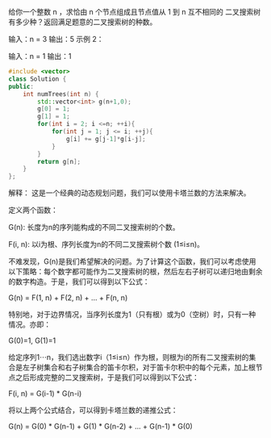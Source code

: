 给你一个整数 n ，求恰由 n 个节点组成且节点值从 1 到 n 互不相同的 二叉搜索树 有多少种？返回满足题意的二叉搜索树的种数。

输入：n = 3
输出：5
示例 2：

输入：n = 1
输出：1

``` cpp
#include <vector>
class Solution {
public:
    int numTrees(int n) {
        std::vector<int> g(n+1,0);
        g[0] = 1;
        g[1] = 1;
        for(int i = 2; i <=n; ++i){
            for(int j = 1; j <= i; ++j){
                g[i] += g[j-1]*g[i-j];
            }
        }
        return g[n];
    }
};
```
解释：
这是一个经典的动态规划问题，我们可以使用卡塔兰数的方法来解决。

定义两个函数：

G(n): 长度为n的序列能构成的不同二叉搜索树的个数。

F(i, n): 以i为根、序列长度为n的不同二叉搜索树个数 (1≤i≤n)。

不难发现，G(n)是我们希望解决的问题。为了计算这个函数，我们可以考虑使用以下策略：每个数字都可能作为二叉搜索树的根，然后左右子树可以递归地由剩余的数字构造。于是，我们可以得到以下公式：

G(n) = F(1, n) + F(2, n) + ... + F(n, n)

特别地，对于边界情况，当序列长度为1（只有根）或为0（空树）时，只有一种情况。亦即：

G(0)=1, G(1)=1

给定序列1⋯n，我们选出数字i（1≤i≤n）作为根，则根为i的所有二叉搜索树的集合是左子树集合和右子树集合的笛卡尔积，对于笛卡尔积中的每个元素，加上根节点之后形成完整的二叉搜索树，于是我们可以得到以下公式：

F(i, n) = G(i-1) * G(n-i)

将以上两个公式结合，可以得到卡塔兰数的递推公式：

G(n) = G(0) * G(n-1) + G(1) * G(n-2) + ... + G(n-1) * G(0)
